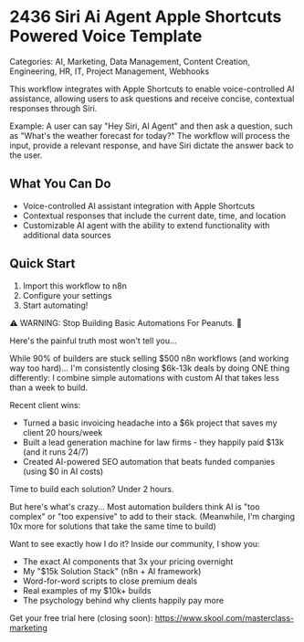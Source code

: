 # 2436 Siri Ai Agent Apple Shortcuts Powered Voice Template

Categories: AI, Marketing, Data Management, Content Creation, Engineering, HR, IT, Project Management, Webhooks

This workflow integrates with Apple Shortcuts to enable voice-controlled AI assistance, allowing users to ask questions and receive concise, contextual responses through Siri.

Example: A user can say "Hey Siri, AI Agent" and then ask a question, such as "What's the weather forecast for today?" The workflow will process the input, provide a relevant response, and have Siri dictate the answer back to the user.

## What You Can Do
- Voice-controlled AI assistant integration with Apple Shortcuts
- Contextual responses that include the current date, time, and location
- Customizable AI agent with the ability to extend functionality with additional data sources

## Quick Start
1. Import this workflow to n8n
2. Configure your settings
3. Start automating!

⚠️ WARNING: Stop Building Basic Automations For Peanuts. 🚫

Here's the painful truth most won't tell you...

While 90% of builders are stuck selling $500 n8n workflows (and working way too hard)...
I'm consistently closing $6k-13k deals by doing ONE thing differently:
I combine simple automations with custom AI that takes less than a week to build.

Recent client wins:
* Turned a basic invoicing headache into a $6k project that saves my client 20 hours/week
* Built a lead generation machine for law firms - they happily paid $13k (and it runs 24/7)
* Created AI-powered SEO automation that beats funded companies (using $0 in AI costs)

Time to build each solution? Under 2 hours.

But here's what's crazy...
Most automation builders think AI is "too complex" or "too expensive" to add to their stack.
(Meanwhile, I'm charging 10x more for solutions that take the same time to build)

Want to see exactly how I do it?
Inside our community, I show you:
* The exact AI components that 3x your pricing overnight
* My "$15k Solution Stack" (n8n + AI framework)
* Word-for-word scripts to close premium deals
* Real examples of my $10k+ builds
* The psychology behind why clients happily pay more

Get your free trial here (closing soon): https://www.skool.com/masterclass-marketing
